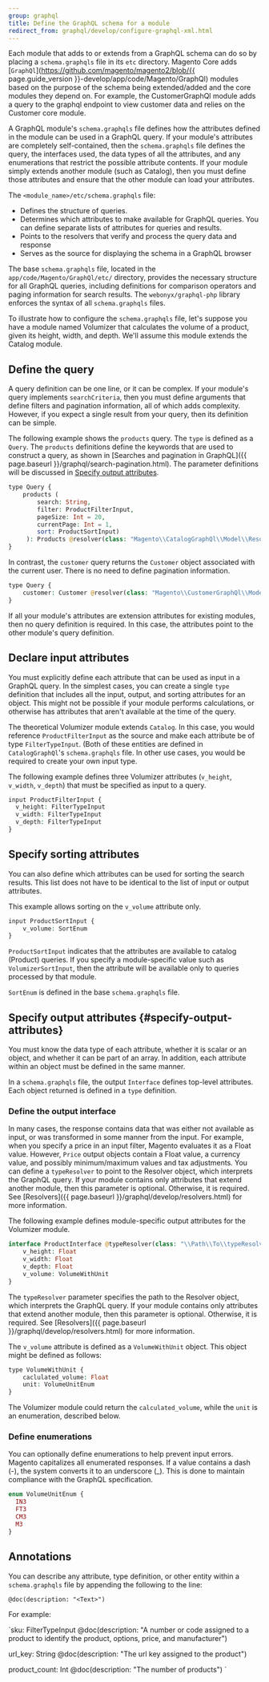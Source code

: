 ```yaml
---
group: graphql
title: Define the GraphQL schema for a module
redirect_from: graphql/develop/configure-graphql-xml.html
---
```


Each module that adds to or extends from a GraphQL schema can do so by placing a `schema.graphqls` file in its `etc` directory. Magento Core adds [`GraphQl`](https://github.com/magento/magento2/blob/{{ page.guide_version }}-develop/app/code/Magento/GraphQl) modules based on the purpose of the schema being extended/added and the core modules they depend on. For example, the CustomerGraphQl module adds a query to the graphql endpoint to view customer data and relies on the Customer core module.

A GraphQL module's `schema.graphqls` file defines how the attributes defined in the module can be used in a GraphQL query. If your module's attributes are completely self-contained, then the `schema.graphqls` file defines the query, the interfaces used, the data types of all the attributes, and any enumerations that restrict the possible attribute contents. If your module simply extends another module (such as Catalog), then you must define those attributes and ensure that the other module can load your attributes.

The `<module_name>/etc/schema.graphqls` file:

* Defines the structure of queries.
* Determines which attributes to make available for GraphQL queries. You can define separate lists of attributes for queries and results.
* Points to the resolvers that verify and process the query data and response
* Serves as the source for displaying the schema in a GraphQL browser

The base `schema.graphqls` file, located in the `app/code/Magento/GraphQl/etc/` directory, provides the necessary structure for all GraphQL queries, including definitions for comparison operators and paging information for search results. The `webonyx/graphql-php` library enforces the syntax of all `schema.graphqls` files.

To illustrate how to configure the `schema.graphqls` file, let's suppose you have a module named Volumizer that calculates the volume of a product, given its height, width, and depth. We'll assume this module extends the Catalog module.

## Define the query

A query definition can be one line, or it can be complex. If your module's query implements `searchCriteria`, then you must define arguments that define filters and pagination information, all of which adds complexity. However, if you expect a single result from your query, then its definition can be simple.

The following example shows the `products` query. The `type` is defined as a `Query`.  The `products` definitions define the keywords that are used to construct a query, as shown in [Searches and pagination in GraphQL]({{ page.baseurl }}/graphql/search-pagination.html). The parameter definitions will be discussed in [Specify output attributes](#specify-output-attributes).

``` php
type Query {
    products (
        search: String,
        filter: ProductFilterInput,
        pageSize: Int = 20,
        currentPage: Int = 1,
        sort: ProductSortInput)
     ): Products @resolver(class: "Magento\\CatalogGraphQl\\Model\\Resolver\\Products")
}
```

In contrast, the `customer` query returns the `Customer` object associated with the current user. There is no need to define pagination information.

``` php
type Query {
    customer: Customer @resolver(class: "Magento\\CustomerGraphQl\\Model\\Resolver\\Customer")
}
```

If all your module's attributes are extension attributes for existing modules, then no query definition is required. In this case, the attributes point to the other module's query definition.

## Declare input attributes

You must explicitly define each attribute that can be used as input in a GraphQL query. In the simplest cases, you can create a single `type` definition that includes all the input, output, and sorting attributes for an object. This might not be possible if your module performs calculations, or otherwise has attributes that aren't available at the time of the query.

The theoretical Volumizer module extends `Catalog`. In this case, you would reference `ProductFilterInput` as the source and make each attribute be of type `FilterTypeInput`. (Both of these entities are defined in `CatalogGraphQl`'s `schema.graphqls` file. In other use cases, you would be required to create your own input type.

The following example defines three Volumizer attributes (`v_height`, `v_width`, `v_depth`) that must be specified as input to a query.

``` php
input ProductFilterInput {
  v_height: FilterTypeInput
  v_width: FilterTypeInput
  v_depth: FilterTypeInput
}
```

## Specify sorting attributes

You can also define which attributes can be used for sorting the search results. This list does not have to be identical to the list of input or output attributes.

This example allows sorting on the `v_volume` attribute only.

``` php
input ProductSortInput {
    v_volume: SortEnum
}
```

`ProductSortInput` indicates that the attributes are available to catalog (Product) queries. If you specify a module-specific value such as `VolumizerSortInput`, then the attribute will be available only to queries processed by that module.

`SortEnum` is defined in the base `schema.graphqls` file.

## Specify output attributes {#specify-output-attributes}

You must know the data type of each attribute, whether it is scalar or an object, and whether it can be part of an array. In addition, each attribute within an object must be defined in the same manner.

In a `schema.graphqls` file, the output `Interface` defines top-level attributes. Each object returned is defined in a `type` definition.

### Define the output interface

In many cases, the response contains data that was either not available as input, or was transformed in some manner from the input. For example, when you specify a price in an input filter, Magento evaluates it as a Float value. However, `Price` output objects contain a Float value, a currency value, and possibly minimum/maximum values and tax adjustments. You can define a `typeResolver` to point to the Resolver object, which interprets the GraphQL query. If your module contains only attributes that extend another module, then this parameter is optional. Otherwise, it is required. See [Resolvers]({{ page.baseurl }}/graphql/develop/resolvers.html) for more information.

The following example defines module-specific output attributes for the Volumizer module.

``` php
interface ProductInterface @typeResolver(class: "\\Path\\To\\typeResolver\\Class"){
    v_height: Float
    v_width: Float
    v_depth: Float
    v_volume: VolumeWithUnit
}
```

The `typeResolver` parameter specifies the path to the Resolver object, which interprets the GraphQL query. If your module contains only attributes that extend another module, then this parameter is optional. Otherwise, it is required. See [Resolvers]({{ page.baseurl }}/graphql/develop/resolvers.html) for more information.

The `v_volume` attribute is defined as a `VolumeWithUnit` object. This object might be defined as follows:

``` php
type VolumeWithUnit {
    caclulated_volume: Float
    unit: VolumeUnitEnum
}
```

The Volumizer module could return the `calculated_volume`, while the `unit` is an enumeration, described below.

### Define enumerations

You can optionally define enumerations to help prevent input errors. Magento capitalizes all enumerated responses. If a value contains a dash (-), the system converts it to an underscore (_). This is done to maintain compliance with the GraphQL specification.

``` php
enum VolumeUnitEnum {
  IN3
  FT3
  CM3
  M3
}
```

## Annotations

You can describe any attribute, type definition, or other entity within a `schema.graphqls` file by appending the following to the line:

`@doc(description: "<Text>")`

For example:

`sku: FilterTypeInput @doc(description: "A number or code assigned to a product to identify the product, options, price, and manufacturer")

url_key: String @doc(description: "The url key assigned to the product")

product_count: Int @doc(description: "The number of products")
`

